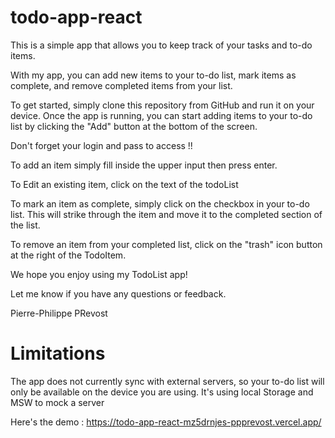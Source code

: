 # todo-app-react

This is a simple app that allows you to keep track of your tasks and to-do items. 

With my app, you can add new items to your to-do list, mark items as complete, and remove completed items from your list.

To get started, simply clone this repository from GitHub and run it on your device. Once the app is running, you can start adding items to your to-do list by clicking the "Add" button at the bottom of the screen. 

Don't forget your login and pass to access !! 

To add an item simply fill inside the upper input then press enter. 

To Edit an existing item, click on the text of the todoList

To mark an item as complete, simply click on the checkbox in your to-do list. This will strike through the item and move it to the completed section of the list.

To remove an item from your completed list, click on the "trash" icon button at the right of the TodoItem.

We hope you enjoy using my TodoList app! 

Let me know if you have any questions or feedback.

Pierre-Philippe PRevost

# Limitations
The app does not currently sync with external servers, so your to-do list will only be available on the device you are using. It's using local Storage and MSW to mock a server

Here's the demo : 
https://todo-app-react-mz5drnjes-ppprevost.vercel.app/
